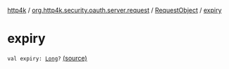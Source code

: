 [http4k](../../index.md) / [org.http4k.security.oauth.server.request](../index.md) / [RequestObject](index.md) / [expiry](./expiry.md)

# expiry

`val expiry: `[`Long`](https://kotlinlang.org/api/latest/jvm/stdlib/kotlin/-long/index.html)`?` [(source)](https://github.com/http4k/http4k/blob/master/http4k-security-oauth/src/main/kotlin/org/http4k/security/oauth/server/request/RequestObject.kt#L33)